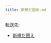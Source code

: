 ```yaml
---
title: 新規だ囲め.md
---
```

<div>

転送先:

-   [新規だ囲え](/%E6%96%B0%E8%A6%8F%E3%81%A0%E5%9B%B2%E3%81%88 "新規だ囲え")

</div>

<div>

</div>

